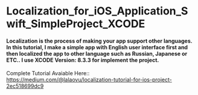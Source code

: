 # Localization_for_iOS_Application_Swift_SimpleProject_XCODE

<h4>Localization is the process of making your app support other languages. In this tutorial, I make a simple app with English user interface first and then localized the app to other language such as Russian, Japanese or ETC.. I use XCODE Version: 8.3.3 for implement the project.
</h4>


Complete Tutorial Avaiable Here::
https://medium.com/@lalaovu/localization-tutorial-for-ios-project-2ec518699dc9

